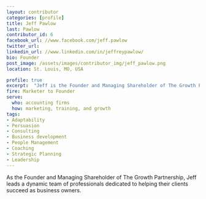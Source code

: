 ```yaml
---
layout: contributor
categories: [profile]
title: Jeff Pawlow
last: Pawlow
contributor_id: 6
facebook_url: //www.facebook.com/jeff.pawlow
twitter_url: 
linkedin_url: //www.linkedin.com/in/jeffreypawlow/
bio: Founder
post_image: /assets/images/contributor_img/jeff_pawlow.png
location: St. Louis, MO, USA

profile: true
excerpt:  "Jeff is the Founder and Managing Shareholder of The Growth Partnership. Career Path: Marketer to Founder"
fire: Marketer to Founder
serve:
  who: accounting firms
  how: marketing, training, and growth
tags:
- Adaptability
- Persuasion
- Consulting
- Business development
- People Management
- Coaching
- Strategic Planning
- Leadership 
---
```


As the Founder and Managing Shareholder of The Growth Partnership, Jeff leads a dynamic team of professionals dedicated to helping their clients succeed as business owners.